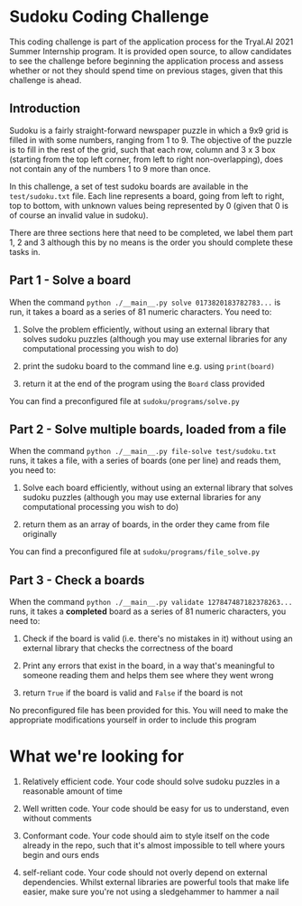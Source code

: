 # Sudoku Coding Challenge
This coding challenge is part of the application process for the Tryal.AI 2021 Summer Internship program. It is provided open source, to allow candidates to see the challenge before beginning the application process and assess whether or not they should spend time on previous stages, given that this challenge is ahead.

## Introduction
Sudoku is a fairly straight-forward newspaper puzzle in which a 9x9 grid is filled in with some numbers, ranging from 1 to 9. The objective of the puzzle is to fill in the rest of the grid, such that each row, column and 3 x 3 box (starting from the top left corner, from left to right non-overlapping), does not contain any of the numbers 1 to 9 more than once.

In this challenge, a set of test sudoku boards are available in the `test/sudoku.txt` file. Each line represents a board, going from left to right, top to bottom, with unknown values being represented by 0 (given that 0 is of course an invalid value in sudoku).

There are three sections here that need to be completed, we label them part 1, 2 and 3 although this by no means is the order you should complete these tasks in.

## Part 1 - Solve a board
When the command `python ./__main__.py solve 0173820183782783...` is run, it takes a board as a series of 81 numeric characters. You need to:

1. Solve the problem efficiently, without using an external library that solves sudoku puzzles (although you may use external libraries for any computational processing you wish to do)

2. print the sudoku board to the command line e.g. using `print(board)` 

3. return it at the end of the program using the `Board` class provided

You can find a preconfigured file at `sudoku/programs/solve.py` 

## Part 2 - Solve multiple boards, loaded from a file
When the command `python ./__main__.py file-solve test/sudoku.txt` runs, it takes a file, with a series of boards (one per line) and reads them, you need to:

1. Solve each board efficiently, without using an external library that solves sudoku puzzles (although you may use external libraries for any computational processing you wish to do)

2. return them as an array of boards, in the order they came from file originally

You can find a preconfigured file at `sudoku/programs/file_solve.py`

## Part 3 - Check a boards
When the command `python ./__main__.py validate 127847487182378263...` runs, it takes a **completed** board as a series of 81 numeric characters, you need to:

1. Check if the board is valid (i.e. there's no mistakes in it) without using an external library that checks the correctness of the board

2. Print any errors that exist in the board, in a way that's meaningful to someone reading them and helps them see where they went wrong

3. return `True` if the board is valid and `False` if the board is not

No preconfigured file has been provided for this. You will need to make the appropriate modifications yourself in order to include this program

# What we're looking for

1. Relatively efficient code. Your code should solve sudoku puzzles in a reasonable amount of time

2. Well written code. Your code should be easy for us to understand, even without comments

3. Conformant code. Your code should aim to style itself on the code already in the repo, such that it's almost impossible to tell where yours begin and ours ends

4. self-reliant code. Your code should not overly depend on external dependencies. Whilst external libraries are powerful tools that make life easier, make sure you're not using a sledgehammer to hammer a nail